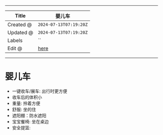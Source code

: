 -----

| Title     | 婴儿车                                                |
| --------- | -------------------------------------------------- |
| Created @ | `2024-07-13T07:19:20Z`                             |
| Updated @ | `2024-07-13T07:19:20Z`                             |
| Labels    | \`\`                                               |
| Edit @    | [here](https://github.com/junxnone/ywiki/issues/3) |

-----

# 婴儿车

  - 一键收车/展车: 出行时更方便
  - 收车后的体积小
  - 重量: 拎着方便
  - 舒服: 坐的住
  - 遮阳棚：防水遮阳
  - 宝宝餐椅: 坐在桌边
  - 安全提篮:
